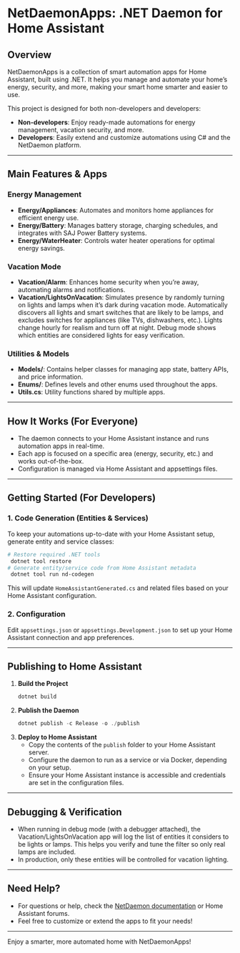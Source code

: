 # NetDaemonApps: .NET Daemon for Home Assistant

## Overview
NetDaemonApps is a collection of smart automation apps for Home Assistant, built using .NET. It helps you manage and automate your home’s energy, security, and more, making your smart home smarter and easier to use.

This project is designed for both non-developers and developers:
- **Non-developers**: Enjoy ready-made automations for energy management, vacation security, and more.
- **Developers**: Easily extend and customize automations using C# and the NetDaemon platform.

---

## Main Features & Apps

### Energy Management
- **Energy/Appliances**: Automates and monitors home appliances for efficient energy use.
- **Energy/Battery**: Manages battery storage, charging schedules, and integrates with SAJ Power Battery systems.
- **Energy/WaterHeater**: Controls water heater operations for optimal energy savings.

### Vacation Mode
- **Vacation/Alarm**: Enhances home security when you’re away, automating alarms and notifications.
- **Vacation/LightsOnVacation**: Simulates presence by randomly turning on lights and lamps when it’s dark during vacation mode. Automatically discovers all lights and smart switches that are likely to be lamps, and excludes switches for appliances (like TVs, dishwashers, etc.). Lights change hourly for realism and turn off at night. Debug mode shows which entities are considered lights for easy verification.

### Utilities & Models
- **Models/**: Contains helper classes for managing app state, battery APIs, and price information.
- **Enums/**: Defines levels and other enums used throughout the apps.
- **Utils.cs**: Utility functions shared by multiple apps.

---

## How It Works (For Everyone)
- The daemon connects to your Home Assistant instance and runs automation apps in real-time.
- Each app is focused on a specific area (energy, security, etc.) and works out-of-the-box.
- Configuration is managed via Home Assistant and appsettings files.

---

## Getting Started (For Developers)

### 1. Code Generation (Entities & Services)
To keep your automations up-to-date with your Home Assistant setup, generate entity and service classes:

```powershell
# Restore required .NET tools
 dotnet tool restore
# Generate entity/service code from Home Assistant metadata
 dotnet tool run nd-codegen
```
This will update `HomeAssistantGenerated.cs` and related files based on your Home Assistant configuration.

### 2. Configuration
Edit `appsettings.json` or `appsettings.Development.json` to set up your Home Assistant connection and app preferences.

---

## Publishing to Home Assistant

1. **Build the Project**
   ```powershell
   dotnet build
   ```
2. **Publish the Daemon**
   ```powershell
   dotnet publish -c Release -o ./publish
   ```
3. **Deploy to Home Assistant**
   - Copy the contents of the `publish` folder to your Home Assistant server.
   - Configure the daemon to run as a service or via Docker, depending on your setup.
   - Ensure your Home Assistant instance is accessible and credentials are set in the configuration files.

---

## Debugging & Verification
- When running in debug mode (with a debugger attached), the Vacation/LightsOnVacation app will log the list of entities it considers to be lights or lamps. This helps you verify and tune the filter so only real lamps are included.
- In production, only these entities will be controlled for vacation lighting.

---

## Need Help?
- For questions or help, check the [NetDaemon documentation](https://netdaemon.xyz/) or Home Assistant forums.
- Feel free to customize or extend the apps to fit your needs!

---

Enjoy a smarter, more automated home with NetDaemonApps!
